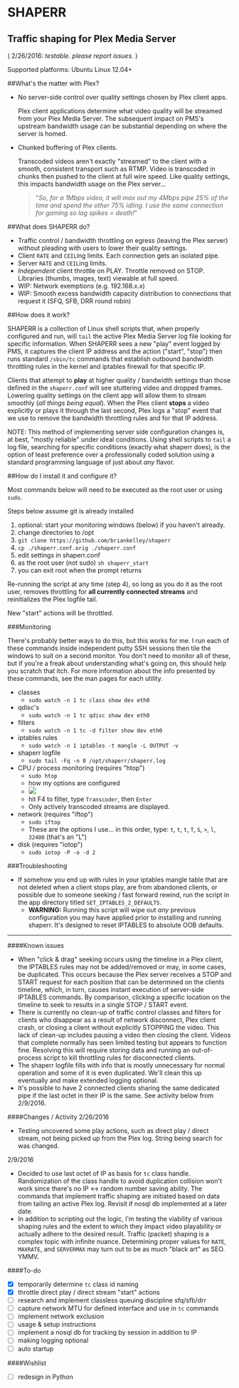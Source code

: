 # SHAPERR


## Traffic shaping for Plex Media Server ##

( 2/26/2016: *testable. please report issues.* )

Supported platforms: Ubuntu Linux 12.04+

##What's the matter with Plex?
* No server-side control over quality settings chosen by Plex client apps.

	Plex client applications determine what video quality will be streamed from your Plex Media Server. The subsequent impact on PMS's upstream bandwidth usage can be substantial depending on where the server is homed.

* Chunked buffering of Plex clients.

	Transcoded videos aren't exactly "streamed" to the client with a smooth, consistent transport such as RTMP. Video is transcoded in chunks then pushed to the client at full wire speed. Like quality settings, this impacts bandwidth usage on the Plex server...

	> "*So, for a 1Mbps video, it will max out my 4Mbps pipe 25% of the time and spend the other 75% idling. I use the same connection for gaming so lag spikes = death!*"

##What does SHAPERR do?

* Traffic control / bandwidth throttling on egress (leaving the Plex server) without pleading with users to lower their quality settings.
* Client `RATE` and `CEIL`ing limits. Each connection gets an isolated pipe.
* Server `RATE` and `CEIL`ing limits.
* *Independent* client throttle on PLAY. Throttle removed on STOP. Libraries (thumbs, images, text) viewable at full speed.
* WIP: Network exemptions (e.g. 192.168.x.x)
* WIP: Smooth excess bandwidth capacity distribution to connections that request it (SFQ, SFB, DRR round robin) 

##How does it work?

SHAPERR is a collection of Linux shell scripts that, when properly configured and run, will `tail` the active Plex Media Server log file looking for specific information. When SHAPERR sees a new "play" event logged by PMS, it captures the client IP address and the action ("start", "stop") then runs standard `/sbin/tc` commands that establish outbound bandwidth throttling rules in the kernel and iptables firewall for that specific IP.

Clients that attempt to **play** at higher quality / bandwidth settings than those defined in the  `shaperr.conf` will see stuttering video and dropped frames. Lowering quality settings on the client app will allow them to stream smoothly (*all things being equal*). When the Plex client **stops** a video explicitly or plays it through the last second, Plex logs a "stop" event that we use to remove the bandwidth throttling rules and for that IP address.

NOTE: This method of implementing server side configuration changes is, at best, "mostly reliable" under ideal conditions. Using shell scripts to `tail` a log file, searching for specific conditions (exactly what shaperr does), is the option of least preference over a professionally coded solution using a standard programming language of just about *any* flavor. 

##How do I install it and configure it?

Most commands below will need to be executed as the root user or using `sudo`.

Steps below assume git is already installed
  
1. optional: start your monitoring windows (below) if you haven't already.
2. change directories to /opt
2. `git clone https://github.com/briankelley/shaperr`
3. `cp ./shaperr.conf.orig ./shaperr.conf`
4. edit settings in shaperr.conf
5. as the root user (not sudo) `sh shaperr_start`
6. you can exit root when the prompt returns

Re-running the script at any time (step 4), so long as you do it as the root user, removes throttling for **all currently connected streams** and reinitializes the Plex logfile tail.

New "start" actions will be throttled.


###Monitoring

There's probably better ways to do this, but this works for me. I run each of these commands inside independent putty SSH sessions then tile the windows to suit on a second monitor. You don't need to monitor all of these, but if you're a freak about understanding what's going on, this should help you scratch that itch. For more information about the info presented by these commands, see the man pages for each utility.

- classes
	- `sudo watch -n 1 tc class show dev eth0`
- qdisc's
	- `sudo watch -n 1 tc qdisc show dev eth0`
- filters
	- `sudo watch -n 1 tc -d filter show dev eth0`
- iptables rules
	- `sudo watch -n 1 iptables -t mangle -L OUTPUT -v`
- shaperr logfile
	- `sudo tail -Fq -n 0 /opt/shaperr/shaperr.log`
- CPU / process monitoring (requires "htop")
	- `sudo htop`
	- how my options are configured
	- ![](http://i.imgur.com/fExT80H.png)
	- hit F4 to filter, type `Transcoder`, then `Enter`
	- Only actively transcoded streams are displayed.
- network (requires "iftop")
	- `sudo iftop`
	- These are the options I use... in this order, type: `t`, `t`, `t`, `T`, `S`, `>`, `l`, `32400` (that's an "L")
- disk (requires "iotop")
	- `sudo iotop -P -o -d 2`

###Troubleshooting
- If somehow you end up with rules in your iptables mangle table that are not deleted when a client stops play, are from abandoned clients, or possible due to someone seeking / fast forward rewind, run the script in the app directory titled `SET_IPTABLES_2_DEFAULTS`.
	- **WARNING:** Running this script will wipe out *any* previous configuration you may have applied prior to installing and running shaperr. It's designed to reset IPTABLES to absolute OOB defaults. 

----------
####Known issues

* When "click & drag" seeking occurs using the timeline in a Plex client, the IPTABLES rules may not be added/removed or may, in some cases, be duplicated. This occurs because the Plex server receives a STOP and START request for each position that can be determined on the clients timeline, which, in turn, causes instant execution of server-side IPTABLES commands. By comparison, clicking a specific location on the timeline to seek to results in a single STOP / START event.
* There is currently no clean-up of traffic control classes and filters for clients who disappear as a result of network disconnect, Plex client crash, or closing a client without explicitly STOPPING the video. This lack of clean-up includes pausing a video then closing the client. Videos that complete normally has seen limited testing but appears to function fine. Resolving this will require storing data and running an out-of-process script to kill throttling rules for disconnected clients.
* The shaperr logfile fills with info that is mostly unnecessary for normal operation and some of it is even duplicated. We'll clean this up eventually and make extended logging optional.
* It's possible to have 2 connected clients sharing the same dedicated pipe if the last octet in their IP is the same. See activity below from 2/9/2016.

####Changes / Activity
2/26/2016

* Testing uncovered some play actions, such as direct play / direct stream, not being picked up from the Plex log. String being search for was changed. 

2/9/2016

* Decided to use last octet of IP as basis for `tc` class handle. Randomization of the class handle to avoid duplication collision won't work since there's no IP <-> random number saving ability. The commands that implement traffic shaping are initiated based on data from tailing an active Plex log. Revisit if nosql db implemented at a later date.
* In addition to scripting out the logic, I'm testing the viability of various shaping rules and the extent to which they impact video playability or actually adhere to the desired result. Traffic (packet) shaping is a complex topic with infinite nuance. Determining proper values for `RATE`, `MAXRATE`, and `SERVERMAX` may turn out to be as much "black art" as SEO. YMMV.

####To-do
- [x] temporarily determine `tc` class id naming
- [x] throttle direct play / direct stream "start" actions 
- [ ] research and implement classless queuing discipline sfq/sfb/drr
- [ ] capture network MTU for defined interface and use in `tc` commands
- [ ] implement network exclusion
- [ ] usage & setup instructions
- [ ] implement a nosql db for tracking by session in addition to IP
- [ ] making logging optional
- [ ] auto startup

####Wishlist
- [ ] redesign in Python